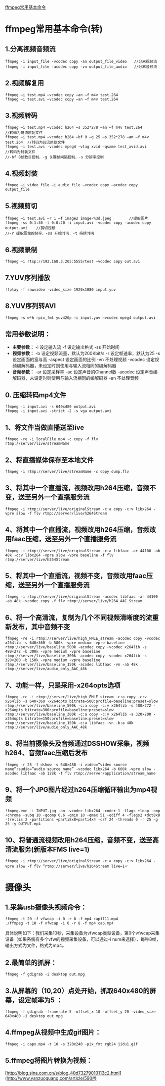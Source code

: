 [ffmpeg常用基本命令](http://www.yanzuoguang.com/article/590)

# ffmpeg常用基本命令(转)

## 1.分离视频音频流

```shell
ffmpeg -i input_file -vcodec copy -an output_file_video　　//分离视频流
ffmpeg -i input_file -acodec copy -vn output_file_audio　　//分离音频流
```

## 2.视频解复用

```shell
ffmpeg –i test.mp4 –vcodec copy –an –f m4v test.264
ffmpeg –i test.avi –vcodec copy –an –f m4v test.264
```

## 3.视频转码

```shell
ffmpeg –i test.mp4 –vcodec h264 –s 352*278 –an –f m4v test.264              //转码为码流原始文件
ffmpeg –i test.mp4 –vcodec h264 –bf 0 –g 25 –s 352*278 –an –f m4v test.264  //转码为码流原始文件
ffmpeg –i test.avi -vcodec mpeg4 –vtag xvid –qsame test_xvid.avi            //转码为封装文件
//-bf B帧数目控制，-g 关键帧间隔控制，-s 分辨率控制
```

## 4.视频封装

```shell
ffmpeg –i video_file –i audio_file –vcodec copy –acodec copy output_file
```

## 5.视频剪切

```shell
ffmpeg –i test.avi –r 1 –f image2 image-%3d.jpeg        //提取图片
ffmpeg -ss 0:1:30 -t 0:0:20 -i input.avi -vcodec copy -acodec copy output.avi    //剪切视频
//-r 提取图像的频率，-ss 开始时间，-t 持续时间
```

## 6.视频录制

```shell
ffmpeg –i rtsp://192.168.3.205:5555/test –vcodec copy out.avi
```

## 7.YUV序列播放

```shell
ffplay -f rawvideo -video_size 1920x1080 input.yuv
```

## 8.YUV序列转AVI

```shell
ffmpeg –s w*h –pix_fmt yuv420p –i input.yuv –vcodec mpeg4 output.avi
```

## 常用参数说明：

- **主要参数：** -i 设定输入流 -f 设定输出格式 -ss 开始时间
- **视频参数：** -b 设定视频流量，默认为200Kbit/s -r 设定帧速率，默认为25 -s 设定画面的宽与高 -aspect 设定画面的比例 -vn 不处理视频 -vcodec 设定视频编解码器，未设定时则使用与输入流相同的编解码器
- **音频参数：** -ar 设定采样率 -ac 设定声音的Channel数 -acodec 设定声音编解码器，未设定时则使用与输入流相同的编解码器 -an 不处理音频

## 0. 压缩转码mp4文件

```shell
ffmpeg -i input.avi -s 640x480 output.avi
ffmpeg -i input.avi -strict -2 -s vga output.avi
```

## 1、将文件当做直播送至live

```shell
ffmpeg -re -i localFile.mp4 -c copy -f flv rtmp://server/live/streamName
```

## 2、将直播媒体保存至本地文件

```shell
ffmpeg -i rtmp://server/live/streamName -c copy dump.flv
```

## 3、将其中一个直播流，视频改用h264压缩，音频不变，送至另外一个直播服务流

```shell
ffmpeg -i rtmp://server/live/originalStream -c:a copy -c:v libx264 -vpre slow -f flv rtmp://server/live/h264Stream
```

## 4、将其中一个直播流，视频改用h264压缩，音频改用faac压缩，送至另外一个直播服务流

```shell
ffmpeg -i rtmp://server/live/originalStream -c:a libfaac -ar 44100 -ab 48k -c:v libx264 -vpre slow -vpre baseline -f flv rtmp://server/live/h264Stream
```

## 5、将其中一个直播流，视频不变，音频改用faac压缩，送至另外一个直播服务流

```shell
ffmpeg -i rtmp://server/live/originalStream -acodec libfaac -ar 44100 -ab 48k -vcodec copy -f flv rtmp://server/live/h264_AAC_Stream
```

## 6、将一个高清流，复制为几个不同视频清晰度的流重新发布，其中音频不变

```shell
ffmpeg -re -i rtmp://server/live/high_FMLE_stream -acodec copy -vcodec x264lib -s 640×360 -b 500k -vpre medium -vpre baseline rtmp://server/live/baseline_500k -acodec copy -vcodec x264lib -s 480×272 -b 300k -vpre medium -vpre baseline rtmp://server/live/baseline_300k -acodec copy -vcodec x264lib -s 320×200 -b 150k -vpre medium -vpre baseline rtmp://server/live/baseline_150k -acodec libfaac -vn -ab 48k rtmp://server/live/audio_only_AAC_48k
```

## 7、功能一样，只是采用-x264opts选项

```shell
ffmpeg -re -i rtmp://server/live/high_FMLE_stream -c:a copy -c:v x264lib -s 640×360 -x264opts bitrate=500:profile=baseline:preset=slow rtmp://server/live/baseline_500k -c:a copy -c:v x264lib -s 480×272 -x264opts bitrate=300:profile=baseline:preset=slow rtmp://server/live/baseline_300k -c:a copy -c:v x264lib -s 320×200 -x264opts bitrate=150:profile=baseline:preset=slow rtmp://server/live/baseline_150k -c:a libfaac -vn -b:a 48k rtmp://server/live/audio_only_AAC_48k
```

## 8、将当前摄像头及音频通过DSSHOW采集，视频h264、音频faac压缩后发布

```shell
ffmpeg -r 25 -f dshow -s 640×480 -i video=”video source name”:audio=”audio source name” -vcodec libx264 -b 600k -vpre slow -acodec libfaac -ab 128k -f flv rtmp://server/application/stream_name
```

## 9、将一个JPG图片经过h264压缩循环输出为mp4视频

```shell
ffmpeg.exe -i INPUT.jpg -an -vcodec libx264 -coder 1 -flags +loop -cmp +chroma -subq 10 -qcomp 0.6 -qmin 10 -qmax 51 -qdiff 4 -flags2 +dct8x8 -trellis 2 -partitions +parti8x8+parti4x4 -crf 24 -threads 0 -r 25 -g 25 -y OUTPUT.mp4
```

## 10、将普通流视频改用h264压缩，音频不变，送至高清流服务(新版本FMS live=1)

```shell
ffmpeg -i rtmp://server/live/originalStream -c:a copy -c:v libx264 -vpre slow -f flv “rtmp://server/live/h264Stream live=1〃
```

# 摄像头

## 1.采集usb摄像头视频命令：

```shell
ffmpeg -t 20 -f vfwcap -i 0 -r 8 -f mp4 cap1111.mp4
./ffmpeg -t 10 -f vfwcap -i 0 -r 8 -f mp4 cap.mp4
```

具体说明如下：我们采集10秒，采集设备为vfwcap类型设备，第0个vfwcap采集设备（如果系统有多个vfw的视频采集设备，可以通过-i num来选择），每秒8帧，输出方式为文件，格式为mp4。

## 2.最简单的抓屏：

```shell
ffmpeg -f gdigrab -i desktop out.mpg 
```

## 3.从屏幕的（10,20）点处开始，抓取640x480的屏幕，设定帧率为5 ：

```shell
ffmpeg -f gdigrab -framerate 5 -offset_x 10 -offset_y 20 -video_size 640x480 -i desktop out.mpg 
```

## 4.ffmpeg从视频中生成gif图片：

```shell
ffmpeg -i capx.mp4 -t 10 -s 320x240 -pix_fmt rgb24 jidu1.gif
```

## 5.ffmpeg将图片转换为视频：

[http://blog.sina.com.cn/s/blog_40d73279010113c2.html](http://www.yanzuoguang.com/article/590#)